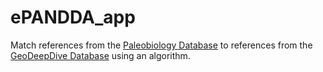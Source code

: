 # ePANDDA_app

Match references from the [Paleobiology Database](www.paleobiodb.org) to references from the [GeoDeepDive Database](www.geodeepdive.org) using an algorithm.
